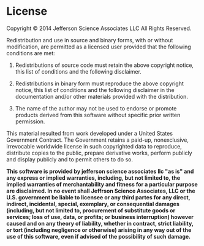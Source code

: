 # License

Copyright © 2014 Jefferson Science Associates LLC All Rights Reserved.

Redistribution and use in source and binary forms, with or without
modification, are permitted as a licensed user provided that the following
conditions are met:

1. Redistributions of source code must retain the above copyright notice, this
   list of conditions and the following disclaimer.

2. Redistributions in binary form must reproduce the above copyright notice,
   this list of conditions and the following disclaimer in the documentation
   and/or other materials provided with the distribution.

3. The name of the author may not be used to endorse or promote products
   derived from this software without specific prior written permission.

This material resulted from work developed under a United States Government
Contract.  The Government retains a paid-up, nonexclusive, irrevocable
worldwide license in such copyrighted data to reproduce, distribute copies to
the public, prepare derivative works, perform publicly and display publicly and
to permit others to do so.  

**This software is provided by jefferson science associates llc "as is" and any
express or implied warranties, including, but not limited to, the implied
warranties of merchantability and fitness for a particular purpose are
disclaimed.  In no event shall Jeffrson Science Associates, LLC or the U.S.
government be liable to licensee or any third partes for any direct, indirect,
incidental, special, exemplary, or consequential damages (including, but not
limited to, procurement of substitute goods or services; loss of use, data, or
profits; or business interruption) however caused and on any theory of
liability, whether in contract, strict liability, or tort (including negligence
or otherwise) arising in any way out of the use of this software, even if
advised of the possibility of such damage.**
